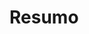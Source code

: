 # Resumo

<script>
  // declaration (declaração)
  var name

  // assignment (atribuição de valores)
  name = "João"

  // tipo de dado que foi colocado na variável
  console.log(typeof name)

  let age = 20
  let isHuman = true

  //agrupamento de variáveis
  let age, isHuman 

  age = 20
  isHuman = true

  //múltiplos argumentos na função usando vírgula
  console.log(name, age, isHuman) 

  // concatenação (escrita de texto + variáveis)
  console.log("O " + name " tem " + age " anos.")

  // template literals or template strings (interpolação)
  console.log(`O ${name} tem ${age} anos.`)

  //object
  const person = {
    name: 'João',
    age: 33,
    weight: 88.6,
    isAdmin: true
  }

  // acessar propriedades do objeto
  console.log(`${person.name} tem ${person.age} anos.`)

  //arrays

  const animals = [
    'Lion',
    'Monkey',
    {
      name: 'Cat',
      age: 3
    }
  ]

  // acessar valores do array
  console.log(animals[2])
  // tamanho do array
  console.log(animals.length)
  // acessar propriedade de um objeto dentro de um array
  console.log(animals[2].name)
  // Porém tentamos sempre utilizar o mesmo tipo de dados para um array, para evitar confusão e manter um padrão
</script>

